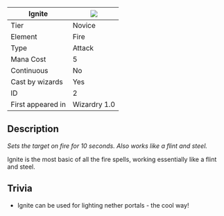 | Ignite |![](https://github.com/Electroblob77/Wizardry/blob/1.12.2/src/main/resources/assets/ebwizardry/textures/spells/ignite.png)|
|---|---|
| Tier | Novice |
| Element | Fire |
| Type | Attack |
| Mana Cost | 5 |
| Continuous | No |
| Cast by wizards | Yes |
| ID | 2 |
| First appeared in | Wizardry 1.0 |
## Description
_Sets the target on fire for 10 seconds. Also works like a flint and steel._

Ignite is the most basic of all the fire spells, working essentially like a flint and steel.

## Trivia
- Ignite can be used for lighting nether portals - the cool way!